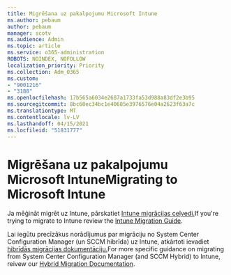 ```yaml
---
title: Migrēšana uz pakalpojumu Microsoft Intune
ms.author: pebaum
author: pebaum
manager: scotv
ms.audience: Admin
ms.topic: article
ms.service: o365-administration
ROBOTS: NOINDEX, NOFOLLOW
localization_priority: Priority
ms.collection: Adm_O365
ms.custom:
- "9001216"
- "3188"
ms.openlocfilehash: 17b565a6034e2687a1733fa53d988a83df2e3b95
ms.sourcegitcommit: 8bc60ec34bc1e40685e3976576e04a2623f63a7c
ms.translationtype: MT
ms.contentlocale: lv-LV
ms.lasthandoff: 04/15/2021
ms.locfileid: "51831777"
---
```

# <a name="migrating-to-microsoft-intune"></a><span data-ttu-id="e2dd9-102">Migrēšana uz pakalpojumu Microsoft Intune</span><span class="sxs-lookup"><span data-stu-id="e2dd9-102">Migrating to Microsoft Intune</span></span>

<span data-ttu-id="e2dd9-103">Ja mēģināt migrēt uz Intune, pārskatiet [Intune migrācijas ceļvedi.](https://docs.microsoft.com/intune/fundamentals/migration-guide)</span><span class="sxs-lookup"><span data-stu-id="e2dd9-103">If you're trying to migrate to Intune review the [Intune Migration Guide](https://docs.microsoft.com/intune/fundamentals/migration-guide).</span></span>

<span data-ttu-id="e2dd9-104">Lai iegūtu precīzākus norādījumus par migrāciju no System Center Configuration Manager (un SCCM hibrīda) uz Intune, atkārtoti ievadiet [hibrīdās migrācijas dokumentāciju.](https://docs.microsoft.com/sccm/mdm/deploy-use/migrate-hybridmdm-to-intunesa)</span><span class="sxs-lookup"><span data-stu-id="e2dd9-104">For more specific guidance on migrating from System Center Configuration Manager (and SCCM Hybrid) to Intune, reivew our [Hybrid Migration Documentation](https://docs.microsoft.com/sccm/mdm/deploy-use/migrate-hybridmdm-to-intunesa).</span></span> 